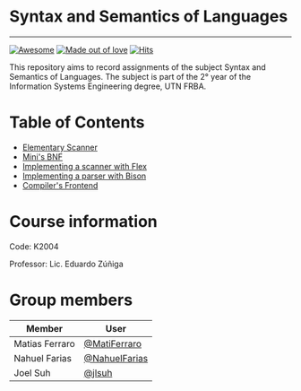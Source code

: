 # Syntax and Semantics of Languages

---

[![Awesome](https://cdn.rawgit.com/sindresorhus/awesome/d7305f38d29fed78fa85652e3a63e154dd8e8829/media/badge.svg)](https://github.com/sindresorhus/awesome)
[![Made out of love](https://img.shields.io/badge/made%20out%20of-love-red)](https://github.com/chetanraj/awesome-github-badges)
[![Hits](https://hits.seeyoufarm.com/api/count/incr/badge.svg?url=https%3A%2F%2Fgithub.com%2Fgjbae1212%2Fhit-counter&count_bg=%2379C83D&title_bg=%23555555&icon=&icon_color=%23E7E7E7&title=hits&edge_flat=false)](https://hits.seeyoufarm.com)

This repository aims to record assignments of the subject Syntax and Semantics of Languages. The subject is part of the 2° year of the Information Systems Engineering degree, UTN FRBA.

# Table of Contents

- [Elementary Scanner](https://github.com/NahuelFarias/SSL-2020/tree/main/assignment1-elementary-scanner)
- [Mini's BNF](https://github.com/NahuelFarias/SSL-2020/tree/main/assignment2-mini-language-bnf)
- [Implementing a scanner with Flex](https://github.com/NahuelFarias/SSL-2020/tree/main/assignment3-scanner-flex)
- [Implementing a parser with Bison](https://github.com/NahuelFarias/SSL-2020/tree/main/assignment4-parser-bison)
- [Compiler's Frontend](https://github.com/NahuelFarias/SSL-2020/tree/main/assignment5-compiler-frontend)

# Course information

Code: K2004

Professor: Lic. Eduardo Zúñiga

# Group members

| Member         | User                                             |
| -------------- | ------------------------------------------------ |
| Matias Ferraro | [@MatiFerraro](https://github.com/MatiFerraro)   |
| Nahuel Farias  | [@NahuelFarias](https://github.com/NahuelFarias) |
| Joel Suh       | [@jlsuh](https://github.com/jlsuh)               |
